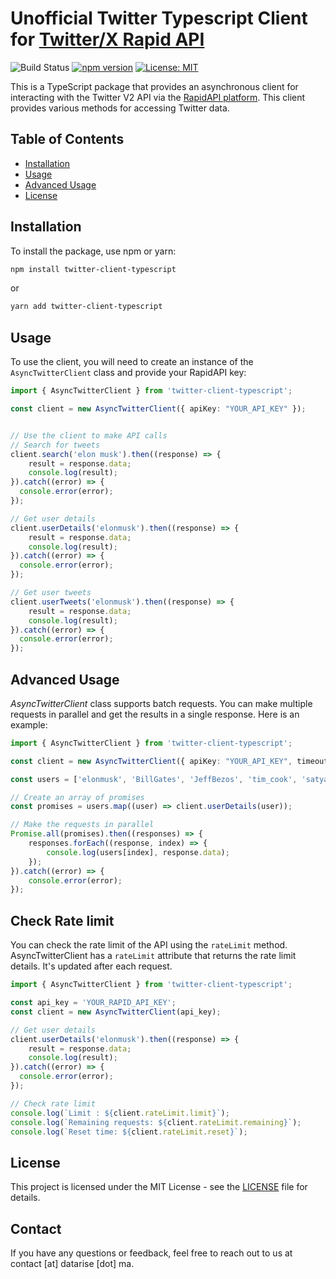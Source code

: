 # Unofficial Twitter Typescript Client for [Twitter/X Rapid API](https://rapidapi.com/datarise-datarise-default/api/twitter-x)

<!-- Add badges for CI/CD, npm version, etc. -->
![Build Status](https://github.com/datarise-org-ma/twitter-client-typescript/actions/workflows/ci.yaml/badge.svg)
[![npm version](https://badge.fury.io/js/twitter-client-typescript.svg)](https://badge.fury.io/js/twitter-client-typescript)
[![License: MIT](https://img.shields.io/badge/License-MIT-yellow.svg)](https://opensource.org/licenses/MIT)

This is a TypeScript package that provides an asynchronous client for interacting with the Twitter V2 API via the [RapidAPI platform](https://rapidapi.com/datarise-datarise-default/api/twitter-x). This client provides various methods for accessing Twitter data.

## Table of Contents

- [Installation](#installation)
- [Usage](#usage)
- [Advanced Usage](#advanced-usage)
- [License](#license)

## Installation

To install the package, use npm or yarn:

```bash
npm install twitter-client-typescript
```

or

```bash
yarn add twitter-client-typescript
```

## Usage

To use the client, you will need to create an instance of the `AsyncTwitterClient` class and provide your RapidAPI key:

```typescript
import { AsyncTwitterClient } from 'twitter-client-typescript';

const client = new AsyncTwitterClient({ apiKey: "YOUR_API_KEY" });


// Use the client to make API calls
// Search for tweets
client.search('elon musk').then((response) => {
    result = response.data;
    console.log(result);
}).catch((error) => {
  console.error(error);
});

// Get user details
client.userDetails('elonmusk').then((response) => {
    result = response.data;
    console.log(result);
}).catch((error) => {
  console.error(error);
});

// Get user tweets
client.userTweets('elonmusk').then((response) => {
    result = response.data;
    console.log(result);
}).catch((error) => {
  console.error(error);
});

```

## Advanced Usage

*AsyncTwitterClient* class supports batch requests. You can make multiple requests in parallel and get the results in a single response. Here is an example:

```typescript
import { AsyncTwitterClient } from 'twitter-client-typescript';

const client = new AsyncTwitterClient({ apiKey: "YOUR_API_KEY", timeout: 10000 });

const users = ['elonmusk', 'BillGates', 'JeffBezos', 'tim_cook', 'satyanadella'];

// Create an array of promises
const promises = users.map((user) => client.userDetails(user));

// Make the requests in parallel
Promise.all(promises).then((responses) => {
    responses.forEach((response, index) => {
        console.log(users[index], response.data);
    });
}).catch((error) => {
    console.error(error);
});
```

## Check Rate limit

You can check the rate limit of the API using the `rateLimit` method. AsyncTwitterClient has a `rateLimit` attribute that returns the rate limit details. It's updated after each request.

```typescript
import { AsyncTwitterClient } from 'twitter-client-typescript';

const api_key = 'YOUR_RAPID_API_KEY';
const client = new AsyncTwitterClient(api_key);

// Get user details
client.userDetails('elonmusk').then((response) => {
    result = response.data;
    console.log(result);
}).catch((error) => {
  console.error(error);
});

// Check rate limit
console.log(`Limit : ${client.rateLimit.limit}`);
console.log(`Remaining requests: ${client.rateLimit.remaining}`);
console.log(`Reset time: ${client.rateLimit.reset}`);
```


## License

This project is licensed under the MIT License - see the [LICENSE](LICENSE) file for details.

## Contact

If you have any questions or feedback, feel free to reach out to us at contact [at] datarise [dot] ma.